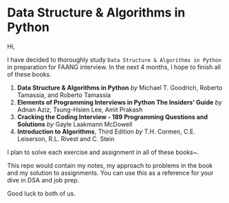 # Data Structure & Algorithms in Python

Hi,

I have decided to thoroughly study `Data Structure & Algorithms in Python` in preparation for FAANG interview.
In the next 4 months, I hope to finish all of these books.

1. **Data Structure & Algorithms in Python** *by* Michael T. Goodrich, Roberto Tamassia, and Roberto Tamassia
2. **Elements of Programming Interviews in Python The Insiders’ Guide** *by* Adnan Aziz, Tsung-Hsien Lee, Amit Prakash
3. **Cracking the Coding Interview - 189 Programming Questions and Solutions** *by* Gayle Laakmann McDowell
4. **Introduction to Algorithms**, Third Edition *by* T.H. Cormen, C.E. Leiserson, R.L. Rivest and C. Stein

I plan to solve each exercise and assignment in all of these books~.

This repo would contain my notes, my approach to problems in the book and my solution to assignments.
You can use this as a reference for your dive in DSA and job prep.

Good luck to both of us.
